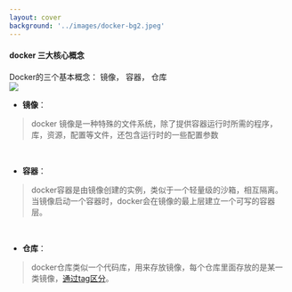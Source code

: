 ```yaml
---
layout: cover
background: '../images/docker-bg2.jpeg'
---
```


#### docker 三大核心概念

<gradient-text class="text-sm text-yellow">
  Docker的三个基本概念： 镜像， 容器， 仓库
</gradient-text>

<div class="flex my-5 gap-10">
  <div>
    <Image class="w-100 rounded" src="../images/三大组成关系.png" />
  </div>

  <div class="text-sm">

  - **镜像**：  
  >  docker 镜像是一种特殊的文件系统，除了提供容器运行时所需的程序，库，资源，配置等文件，还包含运行时的一些配置参数

  <br />

  - **容器**：
  > docker容器是由镜像创建的实例，类似于一个轻量级的沙箱，相互隔离。当镜像启动一个容器时，docker会在镜像的最上层建立一个可写的容器层。

  <br />
  
  - **仓库**：
  >  docker仓库类似一个代码库，用来存放镜像，每个仓库里面存放的是某一类镜像，[通过tag区分](https://hub.docker.com/_/centos/tags)。
  </div>
</div>

